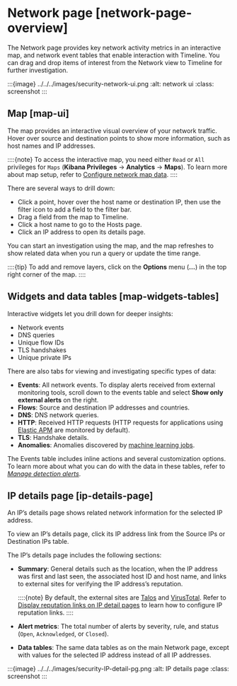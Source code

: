 # Network page [network-page-overview]

The Network page provides key network activity metrics in an interactive map, and network event tables that enable interaction with Timeline. You can drag and drop items of interest from the Network view to Timeline for further investigation.

:::{image} ../../../images/security-network-ui.png
:alt: network ui
:class: screenshot
:::


## Map [map-ui]

The map provides an interactive visual overview of your network traffic. Hover over source and destination points to show more information, such as host names and IP addresses.

::::{note}
To access the interactive map, you need either `Read` or `All` privileges for `Maps` (**Kibana Privileges** → **Analytics** → **Maps**). To learn more about map setup, refer to [Configure network map data](../../../solutions/security/explore/configure-network-map-data.md).
::::


There are several ways to drill down:

* Click a point, hover over the host name or destination IP, then  use the filter icon to add a field to the filter bar.
* Drag a field from the map to Timeline.
* Click a host name to go to the Hosts page.
* Click an IP address to open its details page.

You can start an investigation using the map, and the map refreshes to show related data when you run a query or update the time range.

::::{tip}
To add and remove layers, click on the **Options** menu (**…​**) in the top right corner of the map.
::::



## Widgets and data tables [map-widgets-tables]

Interactive widgets let you drill down for deeper insights:

* Network events
* DNS queries
* Unique flow IDs
* TLS handshakes
* Unique private IPs

There are also tabs for viewing and investigating specific types of data:

* **Events**: All network events. To display alerts received from external monitoring tools, scroll down to the events table and select **Show only external alerts** on the right.
* **Flows**: Source and destination IP addresses and countries.
* **DNS**: DNS network queries.
* **HTTP**: Received HTTP requests (HTTP requests for applications using [Elastic APM](https://www.elastic.co/guide/en/observability/current/apm.html) are monitored by default).
* **TLS**: Handshake details.
* **Anomalies**: Anomalies discovered by [machine learning jobs](../../../solutions/security/advanced-entity-analytics/anomaly-detection.md).

The Events table includes inline actions and several customization options. To learn more about what you can do with the data in these tables, refer to [*Manage detection alerts*](../../../solutions/security/detect-and-alert/manage-detection-alerts.md).


## IP details page [ip-details-page]

An IP’s details page shows related network information for the selected IP address.

To view an IP’s details page, click its IP address link from the Source IPs or Destination IPs table.

The IP’s details page includes the following sections:

* **Summary**: General details such as the location, when the IP address was first and last seen, the associated host ID and host name, and links to external sites for verifying the IP address’s reputation.

    ::::{note}
    By default, the external sites are [Talos](https://talosintelligence.com/) and [VirusTotal](https://www.virustotal.com/). Refer to [Display reputation links on IP detail pages](../../../solutions/security/get-started/configure-advanced-settings.md#ip-reputation-links) to learn how to configure IP reputation links.
    ::::

* **Alert metrics**: The total number of alerts by severity, rule, and status (`Open`, `Acknowledged`, or `Closed`).
* **Data tables**: The same data tables as on the main Network page, except with values for the selected IP address instead of all IP addresses.

:::{image} ../../../images/security-IP-detail-pg.png
:alt: IP details page
:class: screenshot
:::


